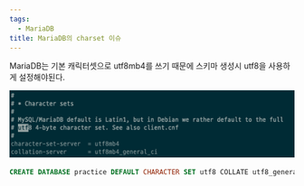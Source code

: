 ```yaml
---
tags:
  - MariaDB
title: MariaDB의 charset 이슈
---
```


MariaDB는 기본 캐릭터셋으로 utf8mb4를 쓰기 때문에 스키마 생성시 utf8을 사용하게 설정해야된다.

![MariaDB%E1%84%8B%E1%85%B4%20charset%20%E1%84%8B%E1%85%B5%E1%84%89%E1%85%B2%20e8b31714e370455bb7800d2719c198cd/Untitled.png](assets/Untitled-4544919.png)

```sql
CREATE DATABASE practice DEFAULT CHARACTER SET utf8 COLLATE utf8_general_ci;
```
